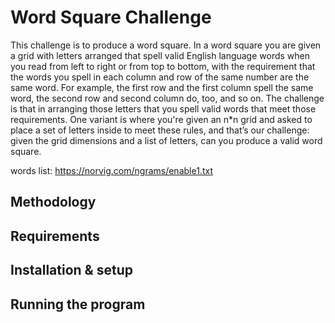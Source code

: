 # Word Square Challenge

This challenge is to produce a word square. In a word square you are given a grid with letters
arranged that spell valid English language words when you read from left to right or from top to
bottom, with the requirement that the words you spell in each column and row of the same
number are the same word. For example, the first row and the first column spell the same
word, the second row and second column do, too, and so on. The challenge is that in arranging
those letters that you spell valid words that meet those requirements.
One variant is where you're given an n\*n grid and asked to place a set of letters inside to meet
these rules, and that’s our challenge: given the grid dimensions and a list of letters, can you
produce a valid word square.

words list: https://norvig.com/ngrams/enable1.txt

## Methodology

## Requirements

## Installation & setup

## Running the program
